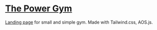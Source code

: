 # [The Power Gym](https://sergeyserkov.github.io/ThePowerGym/)

 [Landing page](https://sergeyserkov.github.io/ThePowerGym/) for small and simple gym. Made with Tailwind.css, AOS.js.
